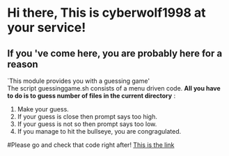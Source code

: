 
# Hi there, This is cyberwolf1998 at your service!
## If you 've come here, you are probably here for a reason
`This module provides you with a guessing game'   
The script guessinggame.sh consists of a menu driven code.
**All you have to do is to guess number of files in the current directory** :
1. Make your guess.
2. If your guess is close then prompt says too high.
3. If your guess is not so then prompt says too low.
4. If you manage to hit the bullseye, you are congragulated.

#Please go and check that code right after!
[This is the link](https://github.com/cyberwolf199807/cyberwolf199807.github.io)

